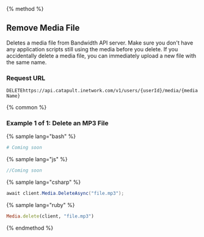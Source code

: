 {% method %}

## Remove Media File
Deletes a media file from Bandwidth API server. Make sure you don't have any application scripts still using the media before you delete. If you accidentally delete a media file, you can immediately upload a new file with the same name.

### Request URL

<code class="delete">DELETE</code>`https://api.catapult.inetwork.com/v1/users/{userId}/media/{mediaName}`


{% common %}

### Example 1 of 1: Delete an MP3 File

{% sample lang="bash" %}

```bash
# Coming soon
```

{% sample lang="js" %}

```js
//Coming soon
```

{% sample lang="csharp" %}

```csharp
await client.Media.DeleteAsync("file.mp3");
```

{% sample lang="ruby" %}

```ruby
Media.delete(client, "file.mp3")
```

{% endmethod %}
